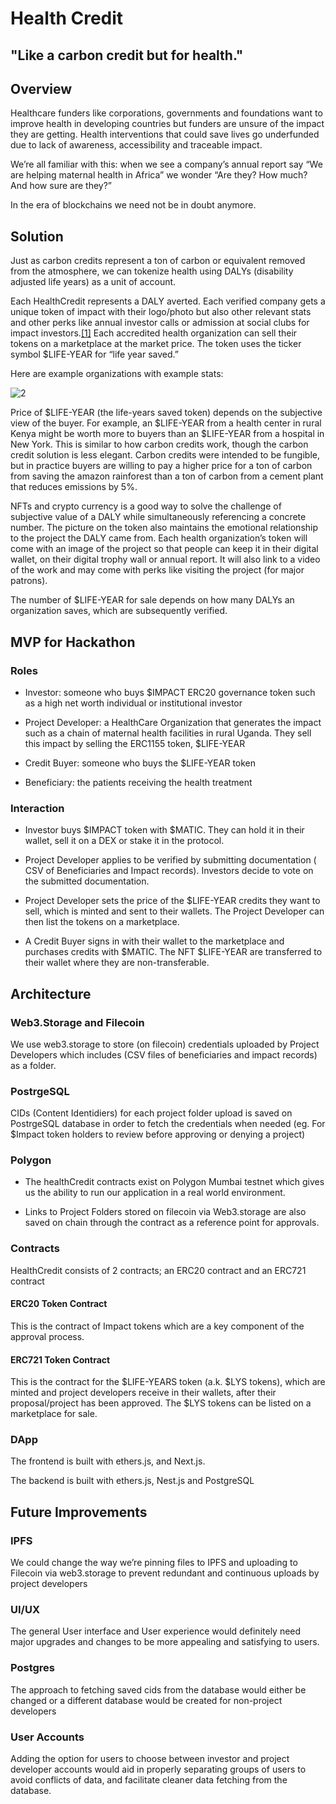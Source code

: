 # Health Credit

## "Like a carbon credit but for health."

## Overview

Healthcare funders like corporations, governments and foundations want to improve health in developing countries but funders are unsure of the impact they are getting. Health interventions that could save lives go underfunded due to lack of awareness, accessibility and traceable impact.

We’re all familiar with this: when we see a company’s annual report say “We are helping maternal health in Africa” we wonder “Are they? How much? And how sure are they?”

In the era of blockchains we need not be in doubt anymore.

## Solution

Just as carbon credits represent a ton of carbon or equivalent removed from the atmosphere, we can tokenize health using DALYs (disability adjusted life years) as a unit of account.

Each HealthCredit represents a DALY averted. Each verified company gets a unique token of impact with their logo/photo but also other relevant stats and other perks like annual investor calls or admission at social clubs for impact investors.[[1]](https://docs.google.com/document/d/1EqHl12o47FbkosROCIC6HkqtJEkZMksZZv0JayX1kCU/mobilebasic#ftnt1) Each accredited health organization can sell their tokens on a marketplace at the market price. The token uses the ticker symbol $LIFE-YEAR for “life year saved.”

Here are example organizations with example stats:

![2](https://lh6.googleusercontent.com/AjROuUXO1LOzzjVvGreqt-BBD9MEOqPcnYRY2Aav1NxlL20yTU-K_IF1-QxLLOa2KmxvwtS3Vdxq3sbtlL-NtW2RpdZM0vRZLOinqfYrLAlPl1zDe-b9ChBbrSLqDIGLlwOxFkQ6)

Price of $LIFE-YEAR (the life-years saved token) depends on the subjective view of the buyer. For example, an $LIFE-YEAR from a health center in rural Kenya might be worth more to buyers than an $LIFE-YEAR from a hospital in New York. This is similar to how carbon credits work, though the carbon credit solution is less elegant. Carbon credits were intended to be fungible, but in practice buyers are willing to pay a higher price for a ton of carbon from saving the amazon rainforest than a ton of carbon from a cement plant that reduces emissions by 5%.

NFTs and crypto currency is a good way to solve the challenge of subjective value of a DALY while simultaneously referencing a concrete number. The picture on the token also maintains the emotional relationship to the project the DALY came from. Each health organization’s token will come with an image of the project so that people can keep it in their digital wallet, on their digital trophy wall or annual report. It will also link to a video of the work and may come with perks like visiting the project (for major patrons).

The number of $LIFE-YEAR for sale depends on how many DALYs an organization saves, which are subsequently verified.

## MVP for Hackathon

### Roles

- Investor: someone who buys $IMPACT ERC20 governance token such as a high net worth individual or institutional investor

- Project Developer: a HealthCare Organization that generates the impact such as a chain of maternal health facilities in rural Uganda. They sell this impact by selling the ERC1155 token, $LIFE-YEAR

- Credit Buyer: someone who buys the $LIFE-YEAR token

- Beneficiary: the patients receiving the health treatment

### Interaction

- Investor buys $IMPACT token with $MATIC. They can hold it in their wallet, sell it on a DEX or stake it in the protocol.

- Project Developer applies to be verified by submitting documentation ( CSV of Beneficiaries and Impact records). Investors decide to vote on the submitted documentation.

- Project Developer sets the price of the $LIFE-YEAR credits they want to sell, which is minted and sent to their wallets. The Project Developer can then list the tokens on a marketplace.

- A Credit Buyer signs in with their wallet to the marketplace and purchases credits with $MATIC. The NFT $LIFE-YEAR are transferred to their wallet where they are non-transferable.

## Architecture

### Web3.Storage and Filecoin

We use web3.storage to store (on filecoin) credentials uploaded by Project Developers which includes (CSV files of beneficiaries and impact records) as a folder.

### PostrgeSQL

CIDs (Content Identidiers) for each project folder upload is saved on PostrgeSQL database in order to fetch the credentials when needed (eg. For $Impact token holders to review before approving or denying a project)

### Polygon

- The healthCredit contracts exist on Polygon Mumbai testnet which gives us the ability to run our application in a real world environment.

- Links to Project Folders stored on filecoin via Web3.storage are also saved on chain through the contract as a reference point for approvals.

### Contracts

HealthCredit consists of 2 contracts; an ERC20 contract and an ERC721 contract

#### ERC20 Token Contract

This is the contract of Impact tokens which are a key component of the approval process.

#### ERC721 Token Contract

This is the contract for the $LIFE-YEARS token (a.k. $LYS tokens), which are minted and project developers receive in their wallets, after their proposal/project has been approved. The $LYS tokens can be listed on a marketplace for sale.

### DApp

The frontend is built with ethers.js, and Next.js.

The backend is built with ethers.js, Nest.js and PostgreSQL

## Future Improvements

### IPFS

We could change the way we’re pinning  files to IPFS and uploading to Filecoin via web3.storage to prevent redundant and continuous uploads by project developers

### UI/UX

The general User interface and User experience would definitely need major upgrades and changes to be more appealing and satisfying to users.

### Postgres

The approach to fetching saved cids from the database would either be changed or a different database would be created for non-project developers

### User Accounts

Adding the option for users to choose between investor and project developer accounts would aid in properly separating groups of users to avoid conflicts of data, and facilitate cleaner data fetching from the database.
